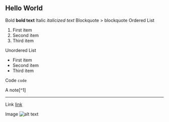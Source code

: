 ## Hello World

Bold **bold text**
Italic _italicized text_
Blockquote > blockquote
Ordered List

1. First item
1. Second item
1. Third item

Unordered List

- First item
- Second item
- Third item

Code `code`

A note[^1]

---

Link [link](https://www.example.com)

Image ![alt text](https://example.com)
